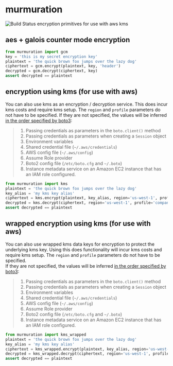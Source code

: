 # murmuration 
![Build Status](https://codebuild.us-east-2.amazonaws.com/badges?uuid=eyJlbmNyeXB0ZWREYXRhIjoiWk1NT3pKUUVNRXJ1THFrd2ZncTBRRlVWNGl5Nmk3czJKU21ldEpOMmJHV0NRYjBoK2lESUFuWnAyS3FtMUQwakU1bW95MXlsYW9SZy9KakxER1RsemNVPSIsIml2UGFyYW1ldGVyU3BlYyI6InVJdlBpMnBMYTBRNHhQa0siLCJtYXRlcmlhbFNldFNlcmlhbCI6MX0%3D&branch=master)
encryption primitives for use with aws kms

## aes + galois counter mode encryption

```python
from murmuration import gcm
key = 'this is my secret encryption key'
plaintext = 'the quick brown fox jumps over the lazy dog'
ciphertext = gcm.encrypt(plaintext, key, 'header')
decrypted = gcm.decrypt(ciphertext, key)
assert decrypted == plaintext
```

## encryption using kms (for use with aws)

You can also use kms as an encryption / decryption service.  This does
incur kms costs and require kms setup.  The `region` and `profile` parameters
do not have to be specified.  If they are not specified, the values will
be inferred [in the order specified by boto3](https://boto3.amazonaws.com/v1/documentation/api/latest/guide/configuration.html#configuring-credentials):


>  1. Passing credentials as parameters in the `boto.client()` method
>  2. Passing credentials as parameters when creating a `Session` object
>  3. Environment variables
>  4. Shared credential file (`~/.aws/credentials`)
>  5. AWS config file (`~/.aws/config`)
>  6. Assume Role provider
>  7. Boto2 config file (`/etc/boto.cfg` and `~/.boto`)
>  8. Instance metadata service on an Amazon EC2 instance 
>     that has an IAM role configured.

```python
from murmuration import kms
plaintext = 'the quick brown fox jumps over the lazy dog'
key_alias = 'my kms key alias'
ciphertext = kms.encrypt(plaintext, key_alias, region='us-west-1', profile='company')
decrypted = kms.decrypt(ciphertext, region='us-west-1', profile='company')
assert decrypted == plaintext
```

## wrapped encryption using kms (for use with aws)

You can also use wrapped kms data keys for encryption to protect the underlying
kms key.  Using this does functionality will incur kms costs and require kms 
setup.  The `region` and `profile` parameters do not have to be specified.  
If they are not specified, the values will
be inferred [in the order specified by boto3](https://boto3.amazonaws.com/v1/documentation/api/latest/guide/configuration.html#configuring-credentials):


>  1. Passing credentials as parameters in the `boto.client()` method
>  2. Passing credentials as parameters when creating a `Session` object
>  3. Environment variables
>  4. Shared credential file (`~/.aws/credentials`)
>  5. AWS config file (`~/.aws/config`)
>  6. Assume Role provider
>  7. Boto2 config file (`/etc/boto.cfg` and `~/.boto`)
>  8. Instance metadata service on an Amazon EC2 instance 
>     that has an IAM role configured.

```python
from murmuration import kms_wrapped
plaintext = 'the quick brown fox jumps over the lazy dog'
key_alias = 'my kms key alias'
ciphertext = kms_wrapped.encrypt(plaintext, key_alias, region='us-west-1', profile='company')
decrypted = kms_wrapped.decrypt(ciphertext, region='us-west-1', profile='company')
assert decrypted == plaintext
```
